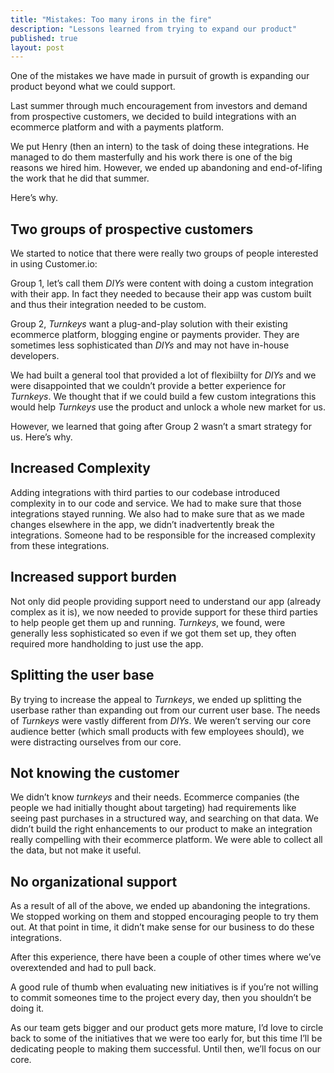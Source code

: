 ```yaml
---
title: "Mistakes: Too many irons in the fire"
description: "Lessons learned from trying to expand our product"
published: true
layout: post
---
```

One of the mistakes we have made in pursuit of growth is expanding our product beyond what we could support.

Last summer through much encouragement from investors and demand from prospective customers, we decided to build integrations with an ecommerce platform and with a payments platform. 

We put Henry (then an intern) to the task of doing these integrations. He managed to do them masterfully and his work there is one of the big reasons we hired him. However, we ended up abandoning and end-of-lifing the work that he did that summer. 

Here’s why. 

## Two groups of prospective customers

We started to notice that there were really two groups of people interested in using Customer.io:


Group 1, let’s call them *DIYs* were content with doing a custom integration with their app. In fact they needed to because their app was custom built and thus their integration needed to be custom. 

Group 2, *Turnkeys* want a plug-and-play solution with their existing ecommerce platform, blogging engine or payments provider. They are sometimes less sophisticated than *DIYs* and may not have in-house developers.

We had built a general tool that provided a lot of flexibiilty for *DIYs* and we were disappointed that we couldn’t provide a better experience for *Turnkeys*. We thought that if we could build a few custom integrations this would help *Turnkeys* use the product and unlock a whole new market for us. 

However, we learned that going after Group 2 wasn’t a smart strategy for us. Here’s why. 

## Increased Complexity

Adding integrations with third parties to our codebase introduced complexity in to our code and service. We had to make sure that those integrations stayed running. We also had to make sure that as we made changes elsewhere in the app, we didn’t inadvertently break the integrations. Someone had to be responsible for the increased complexity from these integrations.

## Increased support burden

Not only did people providing support need to understand our app (already complex as it is), we now needed to provide support for these third parties to help people get them up and running. *Turnkeys*, we found, were generally less sophisticated so even if we got them set up, they often required more handholding to just use the app.

## Splitting the user base

By trying to increase the appeal to *Turnkeys*, we ended up splitting the userbase rather than expanding out from our current user base. The needs of *Turnkeys* were vastly different from *DIYs*. We weren’t serving our core audience better (which small products with few employees should), we were distracting ourselves from our core. 

## Not knowing the customer

We didn’t know *turnkeys* and their needs. Ecommerce companies (the people we had initially thought about targeting) had requirements like seeing past purchases in a structured way, and searching on that data. We didn’t build the right enhancements to our product to make an integration really compelling with their ecommerce platform. We were able to collect all the data, but not make it useful. 

## No organizational support

As a result of all of the above, we ended up abandoning the integrations. We stopped working on them and stopped encouraging people to try them out. At that point in time, it didn’t make sense for our business to do these integrations. 

After this experience, there have been a couple of other times where we’ve overextended and had to pull back. 

A good rule of thumb when evaluating new initiatives is if you’re not willing to commit someones time to the project every day, then you shouldn’t be doing it.

As our team gets bigger and our product gets more mature, I’d love to circle back to some of the initiatives that we were too early for, but this time I’ll be dedicating people to making them successful. Until then, we’ll focus on our core. 
